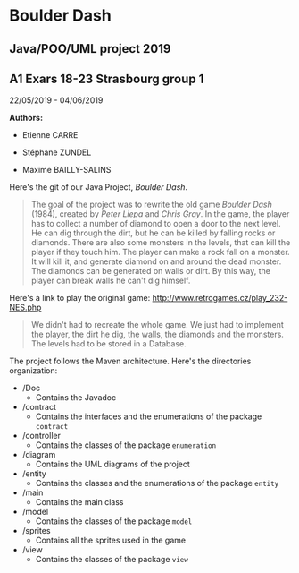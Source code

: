 ﻿# Boulder Dash

  

## Java/POO/UML project 2019

## A1 Exars 18-23 Strasbourg group 1
22/05/2019 - 04/06/2019
  

__Authors:__

* Etienne CARRE

* Stéphane ZUNDEL

* Maxime BAILLY-SALINS

Here's the git of our Java Project, *Boulder Dash*.

>The goal of the project was to rewrite the old game *Boulder Dash* (1984), created by *Peter Liepa* and *Chris Gray*. In the game, the player has to collect a number of diamond to open a door to the next level. He can dig through the dirt, but he can be killed by falling rocks or diamonds. There are also some monsters in the levels, that can kill the player if they touch him. The player can make a rock fall on a monster. It will kill it, and generate diamond on and around the dead monster. The diamonds can be generated on walls or dirt. By this way, the player can break walls he can't dig himself.

Here's a link to play the original game:
http://www.retrogames.cz/play_232-NES.php

>We didn't had to recreate the whole game. We just had to implement the player, the dirt he dig, the walls, the diamonds and the monsters. The levels had to be stored in a Database. 

The project follows the Maven architecture. Here's the directories organization:
* /Doc 
	* Contains the Javadoc
* /contract 
	*  Contains the interfaces and the enumerations of the package `contract`
* /controller 
	* Contains the classes of the package `enumeration`
* /diagram 
	* Contains the UML diagrams of the project
* /entity 
	* Contains the classes and the enumerations of the package `entity`
* /main 
	* Contains the main class
* /model 
	* Contains the classes of the package `model`
* /sprites 
	* Contains all the sprites used in the game
* /view 
	* Contains the classes of the package `view`